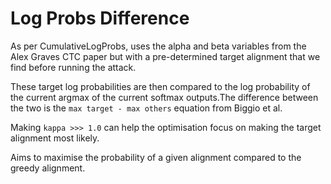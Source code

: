 # Log Probs Difference

As per CumulativeLogProbs, uses the alpha and beta variables from the Alex Graves CTC paper but with
a pre-determined target alignment that we find before running the attack.

These target log probabilities are then compared to the log probability of the current argmax of the
current softmax outputs.The difference between the two is the `max target - max others` equation
from Biggio et al.

Making `kappa >>> 1.0` can help the optimisation focus on making the target alignment most likely.

Aims to maximise the probability of a given alignment compared to the greedy alignment.